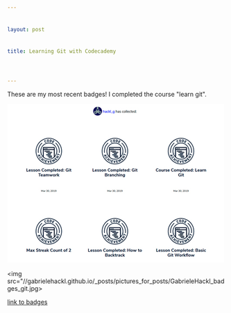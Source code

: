 ```yaml
---


layout: post


title: Learning Git with Codecademy



---
```





These are my most recent badges! I completed the course "learn git".



![image markdown](pictures_for_posts/GabrieleHackl_badges_git.jpg)


<img src="//gabrielehackl.github.io/_posts/pictures_for_posts/GabrieleHackl_badges_git.jpg>

[link to badges](https://www.codecademy.com/users/hackl_g/achievements)